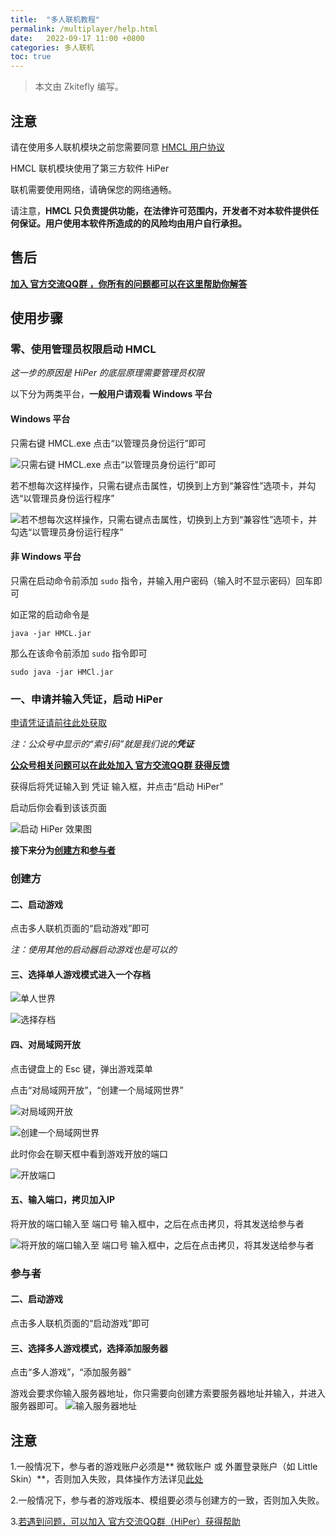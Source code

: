```yaml
---
title:  "多人联机教程"
permalink: /multiplayer/help.html
date:   2022-09-17 11:00 +0800
categories: 多人联机
toc: true
---
```


> 本文由 Zkitefly 编写。

## 注意

请在使用多人联机模块之前您需要同意 [HMCL 用户协议](https://hmcl.huangyuhui.net/eula) 

HMCL 联机模块使用了第三方软件 HiPer

联机需要使用网络，请确保您的网络通畅。

请注意，**HMCL 只负责提供功能，在法律许可范围内，开发者不对本软件提供任何保证。用户使用本软件所造成的的风险均由用户自行承担。**

## 售后

[**加入 官方交流QQ群 ，你所有的问题都可以在这里帮助你解答**](https://mcer.cn)

## 使用步骤

### 零、使用管理员权限启动 HMCL

*这一步的原因是 HiPer 的底层原理需要管理员权限*

以下分为两类平台，**一般用户请观看 Windows 平台**

#### Windows 平台

只需右键 HMCL.exe 点击“以管理员身份运行”即可

![只需右键 HMCL.exe 点击“以管理员身份运行”即可](/assets/img/docs/multiplayer/0.png)

若不想每次这样操作，只需右键点击属性，切换到上方到“兼容性”选项卡，并勾选“以管理员身份运行程序”

![若不想每次这样操作，只需右键点击属性，切换到上方到“兼容性”选项卡，并勾选“以管理员身份运行程序”](/assets/img/docs/multiplayer/00.png)

#### 非 Windows 平台

只需在启动命令前添加 `sudo` 指令，并输入用户密码（输入时不显示密码）回车即可

如正常的启动命令是

```
java -jar HMCL.jar
```

那么在该命令前添加 `sudo` 指令即可

```
sudo java -jar HMCl.jar
```

### 一、申请并输入凭证，启动 HiPer

[申请凭证请前往此处获取](https://hmcl.huangyuhui.net/api/redirect/multiplayer-static-token)

*注：公众号中显示的“索引码”就是我们说的**凭证***

[**公众号相关问题可以在此处加入 官方交流QQ群 获得反馈**](https://mcer.cn)

获得后将凭证输入到 凭证 输入框，并点击“启动 HiPer”

启动后你会看到该该页面

![启动 HiPer 效果图](/assets/img/docs/multiplayer/help/1.png)

**接下来分为[创建方](#创建方)和[参与者](#参与者)**

### 创建方

#### 二、启动游戏

点击多人联机页面的“启动游戏”即可

*注：使用其他的启动器启动游戏也是可以的*

#### 三、选择单人游戏模式进入一个存档

![单人世界](/assets/img/docs/multiplayer/help/2.png)

![选择存档](/assets/img/docs/multiplayer/help/3.png)

#### 四、对局域网开放

点击键盘上的 Esc 键，弹出游戏菜单   

点击“对局域网开放”，“创建一个局域网世界”

![对局域网开放](/assets/img/docs/multiplayer/help/4.png)

![创建一个局域网世界](/assets/img/docs/multiplayer/help/5.png)

此时你会在聊天框中看到游戏开放的端口

![开放端口](/assets/img/docs/multiplayer/help/6.png)

#### 五、输入端口，拷贝加入IP

将开放的端口输入至 端口号 输入框中，之后在点击拷贝，将其发送给参与者

![将开放的端口输入至 端口号 输入框中，之后在点击拷贝，将其发送给参与者](/assets/img/docs/multiplayer/help/7.png)



### 参与者

#### 二、启动游戏

点击多人联机页面的“启动游戏”即可

#### 三、选择多人游戏模式，选择添加服务器

点击“多人游戏”，“添加服务器”

游戏会要求你输入服务器地址，你只需要向创建方索要服务器地址并输入，并进入服务器即可。
![输入服务器地址](/assets/img/docs/multiplayer/help/8.png)

## 注意

1.一般情况下，参与者的游戏账户必须是** 微软账户 或 外置登录账户（如 Little Skin）**，否则加入失败，具体操作方法详见[此处](multiplayer/account.html)

2.一般情况下，参与者的游戏版本、模组要必须与创建方的一致，否则加入失败。

3.[若遇到问题，可以加入 官方交流QQ群（HiPer）获得帮助](https://mcer.cn)